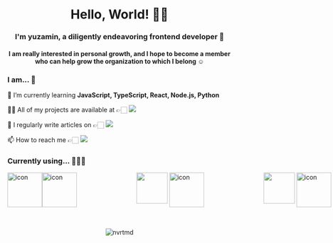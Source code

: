 
<h1 align="center"> Hello, World! 👋🏻 </h1>  

<h3 align="center">I'm yuzamin, a diligently endeavoring frontend developer 🐥</h3>
<h4 align="center">I am really interested in personal growth, and I hope to become a member who can help grow the organization to which I belong ☺</h3>

<h3>I am... 🐤</h3>

🌱 I’m currently learning **JavaScript, TypeScript, React, Node.js, Python**

👨‍💻 All of my projects are available at 👉🏻 <a href="https://github.com/nvrtmd/nvrtmd/files/12016677/Frontend_Developer_._portfolio.pdf" target="_blank"><img src="https://img.shields.io/badge/PORTFOLIO-ffaa21?style=for-the-badge&logo=notion&logoColor=black" />
</a> 

📝 I regularly write articles on 👉🏻 <a href="https://nvrtmd.github.io/" target="_blank"><img src="https://img.shields.io/badge/BLOG-181717?style=for-the-badge&logo=GitHub&logoColor=white" />
</a> 

📫 How to reach me 👉🏻 <a href="mailto:mmyyjjj@naver.com"><img src="https://img.shields.io/badge/MAIL-D14836?style=for-the-badge&logo=gmail&logoColor=white&link=mmyyjjj@naver.com" /></a>  

</a>

<h3>Currently using... 👩🏻‍💻 </h3>

<!-- ![Anurag's GitHub stats](https://github-readme-stats.vercel.app/api/top-langs?username=nvrtmd&show_icons=true&locale=en&layout=compact&hide=jupyter%20notebook)
 -->
<div style="display: flex; align-items: flex-start;">
<a href="https://developer.mozilla.org/en-US/docs/Web/JavaScript" target="_blank"><img src="https://techstack-generator.vercel.app/js-icon.svg" alt="icon" width="78" height="78" /> </a> 
<a href="https://www.typescriptlang.org/" target="_blank"><img src="https://techstack-generator.vercel.app/ts-icon.svg" alt="icon" width="78" height="78" /></a> &nbsp; 
<a href="https://nodejs.org/ko/docs/" target="_blank"><img src="https://skillicons.dev/icons?i=nodejs" style="width: 70px; height: 70px; margin-left: 130px;"/></a> &nbsp;
<a href="https://reactjs.org/" target="_blank"> <img src="https://techstack-generator.vercel.app/react-icon.svg" alt="icon" width="78" height="78" /></a> &nbsp; 
<a href="https://styled-components.com/docs" target="_blank"> <img src="https://skillicons.dev/icons?i=styledcomponents" style="width: 70px; height: 70px; margin-left: 130px;"/></a> &nbsp;
<a href="https://www.python.org" target="_blank"> <img src="https://techstack-generator.vercel.app/python-icon.svg" alt="icon" width="78" height="78" /> </a>
</div>

<br/>

<br/>


 <p align="center"> <img src="https://komarev.com/ghpvc/?username=nvrtmd&label=views&color=faac37&style=flat" alt="nvrtmd" /> </p>
